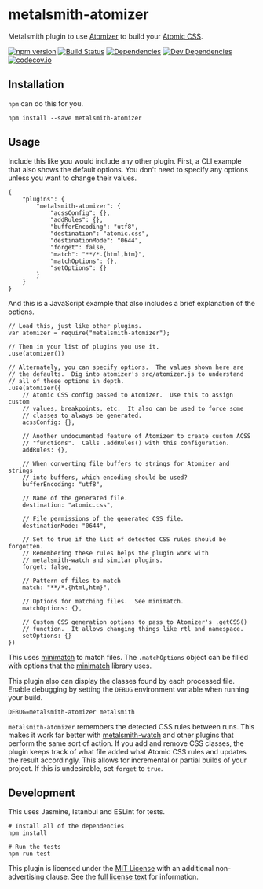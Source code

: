 metalsmith-atomizer
===================

Metalsmith plugin to use [Atomizer] to build your [Atomic CSS].

[![npm version][npm-badge]][npm-link]
[![Build Status][travis-badge]][travis-link]
[![Dependencies][dependencies-badge]][dependencies-link]
[![Dev Dependencies][devdependencies-badge]][devdependencies-link]
[![codecov.io][codecov-badge]][codecov-link]


Installation
------------

`npm` can do this for you.

    npm install --save metalsmith-atomizer


Usage
-----

Include this like you would include any other plugin.  First, a CLI example that also shows the default options.  You don't need to specify any options unless you want to change their values.

    {
        "plugins": {
            "metalsmith-atomizer": {
                "acssConfig": {},
                "addRules": {},
                "bufferEncoding": "utf8",
                "destination": "atomic.css",
                "destinationMode": "0644",
                "forget": false,
                "match": "**/*.{html,htm}",
                "matchOptions": {},
                "setOptions": {}
            }
        }
    }

And this is a JavaScript example that also includes a brief explanation of the options.

    // Load this, just like other plugins.
    var atomizer = require("metalsmith-atomizer");

    // Then in your list of plugins you use it.
    .use(atomizer())

    // Alternately, you can specify options.  The values shown here are
    // the defaults.  Dig into atomizer's src/atomizer.js to understand
    // all of these options in depth.
    .use(atomizer({
        // Atomic CSS config passed to Atomizer.  Use this to assign custom
        // values, breakpoints, etc.  It also can be used to force some
        // classes to always be generated.
        acssConfig: {},

        // Another undocumented feature of Atomizer to create custom ACSS
        // "functions".  Calls .addRules() with this configuration.
        addRules: {},

        // When converting file buffers to strings for Atomizer and strings
        // into buffers, which encoding should be used?
        bufferEncoding: "utf8",

        // Name of the generated file.
        destination: "atomic.css",

        // File permissions of the generated CSS file.
        destinationMode: "0644",

        // Set to true if the list of detected CSS rules should be forgotten.
        // Remembering these rules helps the plugin work with
        // metalsmith-watch and similar plugins.
        forget: false,

        // Pattern of files to match
        match: "**/*.{html,htm}",

        // Options for matching files.  See minimatch.
        matchOptions: {},

        // Custom CSS generation options to pass to Atomizer's .getCSS()
        // function.  It allows changing things like rtl and namespace.
        setOptions: {}
    })

This uses [minimatch] to match files.  The `.matchOptions` object can be filled with options that the [minimatch] library uses.

This plugin also can display the classes found by each processed file.  Enable debugging by setting the `DEBUG` environment variable when running your build.

    DEBUG=metalsmith-atomizer metalsmith

`metalsmith-atomizer` remembers the detected CSS rules between runs.  This makes it work far better with [metalsmith-watch] and other plugins that perform the same sort of action.  If you add and remove CSS classes, the plugin keeps track of what file added what Atomic CSS rules and updates the result accordingly.  This allows for incremental or partial builds of your project.  If this is undesirable, set `forget` to `true`.


Development
-----------

This uses Jasmine, Istanbul and ESLint for tests.

    # Install all of the dependencies
    npm install

    # Run the tests
    npm run test

This plugin is licensed under the [MIT License][License] with an additional non-advertising clause.  See the [full license text][License] for information.


[Atomic CSS]: http://acss.io/
[Atomizer]: https://github.com/yahoo/atomizer
[codecov-badge]: https://codecov.io/github/tests-always-included/metalsmith-atomizer/coverage.svg?branch=master
[codecov-link]: https://codecov.io/github/tests-always-included/metalsmith-atomizer?branch=master
[dependencies-badge]: https://david-dm.org/tests-always-included/metalsmith-atomizer.png
[dependencies-link]: https://david-dm.org/tests-always-included/metalsmith-atomizer
[devdependencies-badge]: https://david-dm.org/tests-always-included/metalsmith-atomizer/dev-status.png
[devdependencies-link]: https://david-dm.org/tests-always-included/metalsmith-atomizer#info=devDependencies
[License]: LICENSE.md
[metalsmith-watch]: https://github.com/FWeinb/metalsmith-watch
[minimatch]: https://github.com/isaacs/minimatch
[npm-badge]: https://badge.fury.io/js/metalsmith-atomizer.svg
[npm-link]: https://npmjs.org/package/metalsmith-atomizer
[travis-badge]: https://secure.travis-ci.org/tests-always-included/metalsmith-atomizer.png
[travis-link]: http://travis-ci.org/tests-always-included/metalsmith-atomizer
